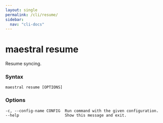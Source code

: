 ```yaml
---
layout: single
permalink: /cli/resume/
sidebar:
  nav: "cli-docs"
---
```


# maestral resume

Resume syncing.

### Syntax

```
maestral resume [OPTIONS]
```

### Options

```
-c, --config-name CONFIG  Run command with the given configuration.
--help                    Show this message and exit.
```
